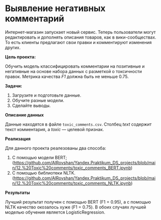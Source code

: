 # Выявление негативных комментарий

Интернет-магазин запускает новый сервис. Теперь пользователи могут редактировать и дополнять описания товаров, как в вики-сообществах. То есть клиенты предлагают свои правки и комментируют изменения других.


**Цель проекта:**

Обучить модель классифицировать комментарии на позитивные и негативные на основе набора данных с разметкой о токсичности правок. Метрика качества *F1* должна быть не меньше 0.75. 

**Задачи:**

1. Загрузите и подготовьте данные.
2. Обучите разные модели. 
3. Сделайте выводы.

**Описание данных**

Данные находятся в файле `toxic_comments.csv`. Столбец *text* содержит текст комментария, а *toxic* — целевой признак.

**Реализация**

Для данного проекта реалезованы два способа:
1. С помощью модели BERT; (https://github.com/AlRovshan/Yandex.Praktikum_DS_projects/blob/main/12.%20Toxic%20comments/toxic_comments_BERT.ipynb)
2. C помощью библиотеки NLTK. (https://github.com/AlRovshan/Yandex.Praktikum_DS_projects/blob/main/12.%20Toxic%20comments/toxic_comments_NLTK.ipynb)

**Результаты**

Лучший результат получен с помощью BERT (F1 = 0.95), а  с помощью NLTK качество окозалось хуже (F1 = 0.75). В обоих случаях лучшей моделью обучения является LogisticRegression.
